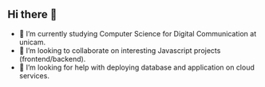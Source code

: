 ## Hi there 👋

- 🌱 I’m currently studying Computer Science for Digital Communication at unicam.
- 👯 I’m looking to collaborate on interesting Javascript projects (frontend/backend).
- 🤔 I’m looking for help with deploying database and application on cloud services.
